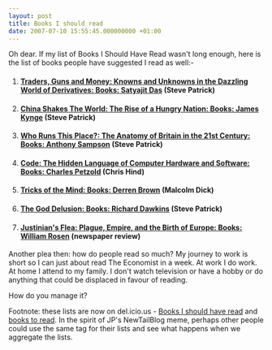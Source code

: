 ```yaml
---
layout: post
title: Books I should read
date: 2007-07-10 15:55:45.000000000 +01:00
---
```

Oh dear. If my list of Books I Should Have Read wasn't long enough, here is the list of books people have suggested I read as well:-
<ol>
<li class="post">
<h4 class="desc"><a rel="nofollow" href="https://www.amazon.co.uk/Traders-Guns-Money-Unknowns-Derivatives/dp/0273704745/ref=pd_bowtega_1/026-2368255-3478023?ie=UTF8&amp;s=books&amp;qid=1184074499&amp;sr=1-1">Traders, Guns and Money: Knowns and Unknowns in the Dazzling World of Derivatives: Books: Satyajit Das</a> (Steve Patrick)</h4>
</li>
<li class="post">
<h4 class="desc"><a rel="nofollow" href="https://www.amazon.co.uk/China-Shakes-World-Hungry-Nation/dp/0753821559/ref=sr_1_1/026-2368255-3478023?ie=UTF8&amp;s=books&amp;qid=1184074452&amp;sr=1-1">China Shakes The World: The Rise of a Hungry Nation: Books: James Kynge</a> (Steve Patrick)</h4>
</li>
<li class="post">
<h4 class="desc"><a rel="nofollow" href="https://www.amazon.co.uk/Who-Runs-This-Place-Anatomy/dp/0719565669/ref=pd_bbs_sr_1/026-2368255-3478023?ie=UTF8&amp;s=books&amp;qid=1184074322&amp;sr=8-1">Who Runs This Place?: The Anatomy of Britain in the 21st Century: Books: Anthony Sampson</a> (Steve Patrick)</h4>
</li>
<li class="post">
<h4 class="desc"><a rel="nofollow" href="https://www.amazon.co.uk/Code-Language-DV-Undefined-Charles-Petzold/dp/0735611319/ref=sr_1_2/026-2368255-3478023?ie=UTF8&amp;s=books&amp;qid=1184074176&amp;sr=1-2">Code: The Hidden Language of Computer Hardware and Software: Books: Charles Petzold</a> (Chris Hind)</h4>
</li>
<li class="post">
<h4 class="desc"><a rel="nofollow" href="https://www.amazon.co.uk/Tricks-Mind-Derren-Brown/dp/1905026269/sr=8-1/qid=1164363507/ref=pd_ka_1/202-3128449-7279029?ie=UTF8&amp;s=books">Tricks of the Mind: Books: Derren Brown</a> (Malcolm Dick)</h4>
</li>
<li class="post">
<h4 class="desc"><a rel="nofollow" href="https://www.amazon.co.uk/God-Delusion-Richard-Dawkins/dp/055277331X/ref=pd_bowtega_2/202-7135899-3517402?ie=UTF8&amp;s=books&amp;qid=1178632568&amp;sr=1-2">The God Delusion: Books: Richard Dawkins</a> (Steve Patrick)</h4>
</li>
<li class="post">
<h4 class="desc"><a rel="nofollow" href="https://www.amazon.co.uk/Justinians-Flea-Plague-Empire-Europe/dp/0224073699/ref=pd_bbs_sr_1/026-2368255-3478023?ie=UTF8&amp;s=books&amp;qid=1184073806&amp;sr=8-1">Justinian's Flea: Plague, Empire, and the Birth of Europe: Books: William Rosen</a> (newspaper review)</h4>
</li>
</ol>
<p class="desc">Another plea then: how do people read so much? My journey to work is short so I can just about read The Economist in a week. At work I do work. At home I attend to my family. I don't watch television or have a hobby or do anything that could be displaced in favour of reading.</p>
<p class="desc">How do you manage it?</p>
<p class="desc">Footnote: these lists are now on del.icio.us - <a target="_blank" href="https://del.icio.us/dominicsayers/booksishouldhaveread">Books I should have read</a> and <a target="_blank" href="https://del.icio.us/dominicsayers/bookstoread">books to read</a>. In the spirit of JP's NewTailBlog meme, perhaps other people could use the same tag for their lists and see what happens when we aggregate the lists.</p>
